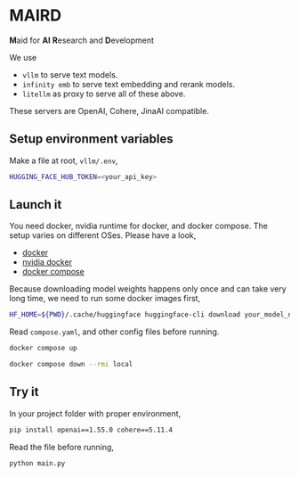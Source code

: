 # MAIRD

**M**aid for **AI** **R**esearch and **D**evelopment

We use
- `vllm` to serve text models.
- `infinity emb` to serve text embedding and rerank models.
- `litellm` as proxy to serve all of these above.

These servers are OpenAI, Cohere, JinaAI compatible.

## Setup environment variables

Make a file at root, `vllm/.env`,
```bash
HUGGING_FACE_HUB_TOKEN=<your_api_key>
```

## Launch it

You need docker, nvidia runtime for docker, and docker compose. The setup varies on different OSes. Please have a look,
- [docker](https://docs.docker.com/engine/install/)
- [nvidia docker](https://docs.nvidia.com/datacenter/cloud-native/container-toolkit/latest/install-guide.html)
- [docker compose](https://docs.docker.com/compose/install/linux/)

Because downloading model weights happens only once and can take very long time, we need to run some docker images first, 

```bash
HF_HOME=${PWD}/.cache/huggingface huggingface-cli download your_model_name 
```

Read `compose.yaml`, and other config files before running.

```bash
docker compose up
```

```bash
docker compose down --rmi local
```

## Try it

In your project folder with proper environment,
```bash
pip install openai==1.55.0 cohere==5.11.4
```

Read the file before running,
```bash
python main.py
```